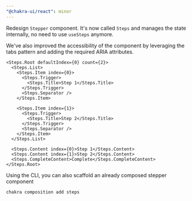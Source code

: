 ```yaml
---
"@chakra-ui/react": minor
---
```


Redesign `Stepper` component. It's now called `Steps` and manages the state
internally, no need to use `useSteps` anymore.

We've also improved the accessibility of the component by leveraging the tabs
pattern and adding the required ARIA attributes.

```tsx
<Steps.Root defaultIndex={0} count={2}>
  <Steps.List>
    <Steps.Item index={0}>
      <Steps.Trigger>
        <Steps.Title>Step 1</Steps.Title>
      </Steps.Trigger>
      <Steps.Separator />
    </Steps.Item>

    <Steps.Item index={1}>
      <Steps.Trigger>
        <Steps.Title>Step 2</Steps.Title>
      </Steps.Trigger>
      <Steps.Separator />
    </Steps.Item>
  </Steps.List>

  <Steps.Content index={0}>Step 1</Steps.Content>
  <Steps.Content index={1}>Step 2</Steps.Content>
  <Steps.CompleteContent>Complete</Steps.CompleteContent>
</Steps.Root>
```

Using the CLI, you can also scaffold an already composed stepper component

```sh
chakra composition add steps
```
